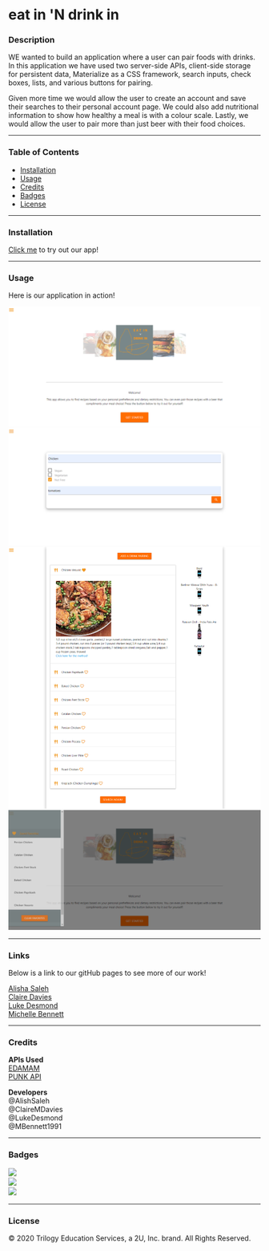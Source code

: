 # eat in 'N drink in
### Description
WE wanted to build an application where a user can pair foods with drinks. In this application we have used two server-side APIs, client-side storage for persistent data, Materialize as a CSS framework, search inputs, check boxes, lists, and various buttons for pairing.

Given more time we would allow the user to create an account and save their searches to their personal account page. We could also add nutritional information to show how healthy a meal is with a colour scale. Lastly, we would allow the user to pair more than just beer with their food choices.

---

### Table of Contents
* [Installation](#Installation) 
* [Usage](#Usage)  
* [Credits](#Credits)  
* [Badges](#Badges)  
* [License](#License)

---
<a name = "Installation"></a>
### Installation 
<a href = "https://lukedesmond.github.io/eat-in-n-drink-in">Click me</a> to try out our app!

---
<a name = "Usage"></a>
### Usage  
Here is our application in action!

![](assets/images/screenshot1.png)<br>
![](assets/images/screenshot2.png)<br>
![](assets/images/screenshot3.png)<br>
![](assets/images/screenshot4.png)

---
<a name = "Links"></a>
### Links
Below is a link to our gitHub pages to see more of our work!

<a href = "https://github.com/AlishaSaleh/">Alisha Saleh</a><br>
<a href = "https://github.com/ClaireMDavies/">Claire Davies</a><br>
<a href = "https://github.com/lukedesmond/">Luke Desmond</a><br>
<a href = "https://github.com/mbennett1991/">Michelle Bennett</a>
 
---
<a name = "Credits"></a>  
### Credits
<b>APIs Used</b><br>
<a href = "https://www.edamam.com/">EDAMAM</a><br>
<a href = "https://punkapi.com/documentation/v2">PUNK API</a><br>

<b>Developers</b><br>
@AlishSaleh<br>
@ClaireMDavies<br>
@LukeDesmond<br>
@MBennett1991

---
<a name = "Badges"></a>
### Badges 
<img src = "https://img.shields.io/badge/HTML-100%25-red"
/><br>
<img src = "https://img.shields.io/badge/JS-100%25-blue"
/><br>
<img src = "https://img.shields.io/badge/CSS-100%25-green"
/>

---
<a name = "License"></a>
### License 
© 2020 Trilogy Education Services, a 2U, Inc. brand. All Rights Reserved.